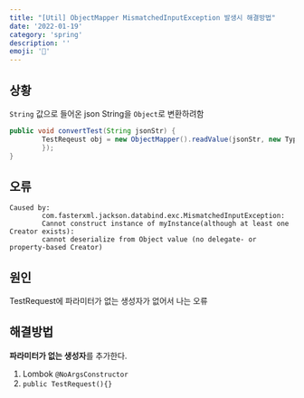 ```yaml
---
title: "[Util] ObjectMapper MismatchedInputException 발생시 해결방법"
date: '2022-01-19'
category: 'spring'
description: ''
emoji: '🥊'
---
```



## 상황

`String` 값으로 들어온 json String을 `Object`로 변환하려함

```java
public void convertTest(String jsonStr) {
        TestReqeust obj = new ObjectMapper().readValue(jsonStr, new TypeReference<TestReqeust>() {
        });
}
```

## 오류

```shell
Caused by: 
        com.fasterxml.jackson.databind.exc.MismatchedInputException:
        Cannot construct instance of myInstance(although at least one Creator exists): 
        cannot deserialize from Object value (no delegate- or property-based Creator)
```

## 원인

TestRequest에 파라미터가 없는 생성자가 없어서 나는 오류

## 해결방법

**파라미터가 없는 생성자**를 추가한다.

1. Lombok `@NoArgsConstructor`
2. `public TestRequest(){}`


